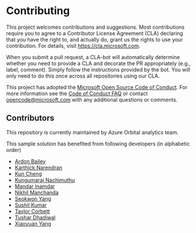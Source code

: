 # Contributing

This project welcomes contributions and suggestions. Most contributions require you to
agree to a Contributor License Agreement (CLA) declaring that you have the right to,
and actually do, grant us the rights to use your contribution. For details, visit
https://cla.microsoft.com.

When you submit a pull request, a CLA-bot will automatically determine whether you need
to provide a CLA and decorate the PR appropriately (e.g., label, comment). Simply follow the
instructions provided by the bot. You will only need to do this once across all repositories using our CLA.

This project has adopted the [Microsoft Open Source Code of Conduct](https://opensource.microsoft.com/codeofconduct/).
For more information see the [Code of Conduct FAQ](https://opensource.microsoft.com/codeofconduct/faq/)
or contact [opencode@microsoft.com](mailto:opencode@microsoft.com) with any additional questions or comments.

## Contributors

This repository is currently maintained by Azure Orbital analytics team.

This sample solution has benefited from following developers (in alphabetic order)
 - [Ardon Bailey]()
 - [Karthick Narendran](https://github.com/karthick-rn)
 - [Kun Cheng]()
 - [Kungumaraj Nachimuthu](https://github.com/senthilkungumaraj)
 - [Mandar Inamdar](https://github.com/mandarinamdar)
 - [Nikhil Manchanda](https://github.com/SlickNik)
 - [Seokwon Yang](https://github.com/sjyang18)
 - [Sushil Kumar](https://github.com/sushilkm)
 - [Taylor Corbett](https://github.com/TaylorCorbett)
 - [Tushar Dhadiwal](https://github.com/tushardhadiwal)
 - [Xiaoyuan Yang](https://github.com/xiaoyuan-ms)